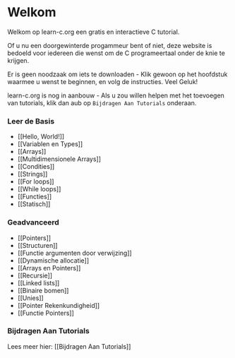 # Welkom

Welkom op learn-c.org een gratis en interactieve C tutorial.

Of u nu een doorgewinterde progammeur bent of niet, deze website is bedoeld voor iedereen die wenst om de C programeertaal onder de knie te krijgen.

Er is geen noodzaak om iets te downloaden - Klik gewoon op het hoofdstuk waarmee u wenst te beginnen, en volg de instructies. Veel Geluk!

learn-c.org is nog in aanbouw - Als u zou willen helpen met het toevoegen van tutorials, klik dan aub op `Bijdragen Aan Tutorials` onderaan.

### Leer de Basis

- [[Hello, World!]]
- [[Variablen en Types]]
- [[Arrays]]
- [[Multidimensionele Arrays]]
- [[Condities]]
- [[Strings]]
- [[For loops]]
- [[While loops]]
- [[Functies]]
- [[Statisch]]

### Geadvanceerd
- [[Pointers]]
- [[Structuren]]
- [[Functie argumenten door verwijzing]]
- [[Dynamische allocatie]]
- [[Arrays en Pointers]]
- [[Recursie]]
- [[Linked lists]]
- [[Binaire bomen]]
- [[Unies]]
- [[Pointer Rekenkundigheid]]
- [[Functie Pointers]]

### Bijdragen Aan Tutorials

Lees meer hier: [[Bijdragen Aan Tutorials]]
